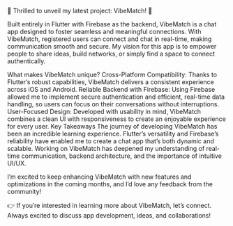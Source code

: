🌟 Thrilled to unveil my latest project: VibeMatch! 🌟

Built entirely in Flutter with Firebase as the backend, VibeMatch is a chat app designed to foster seamless and meaningful connections. With VibeMatch, registered users can connect and chat in real-time, making communication smooth and secure. My vision for this app is to empower people to share ideas, build networks, or simply find a space to connect authentically.

What makes VibeMatch unique?
Cross-Platform Compatibility: Thanks to Flutter’s robust capabilities, VibeMatch delivers a consistent experience across iOS and Android.
Reliable Backend with Firebase: Using Firebase allowed me to implement secure authentication and efficient, real-time data handling, so users can focus on their conversations without interruptions.
User-Focused Design: Developed with usability in mind, VibeMatch combines a clean UI with responsiveness to create an enjoyable experience for every user.
Key Takeaways
The journey of developing VibeMatch has been an incredible learning experience. Flutter’s versatility and Firebase’s reliability have enabled me to create a chat app that’s both dynamic and scalable. Working on VibeMatch has deepened my understanding of real-time communication, backend architecture, and the importance of intuitive UI/UX.

I’m excited to keep enhancing VibeMatch with new features and optimizations in the coming months, and I’d love any feedback from the community!

👉 If you’re interested in learning more about VibeMatch, let’s connect. Always excited to discuss app development, ideas, and collaborations!
